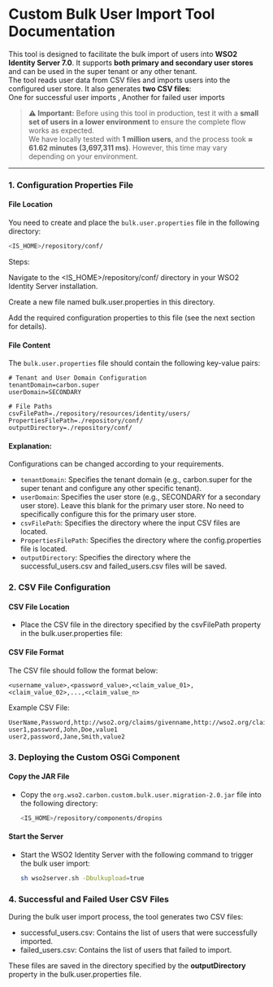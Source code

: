 #  Custom Bulk User Import Tool Documentation

This tool is designed to facilitate the bulk import of users into **WSO2 Identity Server 7.0**. It supports **both primary and secondary user stores** and can be used in the super tenant or any other tenant.  
The tool reads user data from CSV files and imports users into the configured user store. It also generates **two CSV files**:  
One for successful user imports ,
Another for failed user imports

> **⚠️ Important:** Before using this tool in production, test it with a **small set of users in a lower environment** to ensure the complete flow works as expected.  
> We have locally tested with **1 million users**, and the process took **≈ 61.62 minutes (3,697,311 ms)**. However, this time may vary depending on your environment.

---

###  1. Configuration Properties File

####  File Location
You need to create and place the `bulk.user.properties` file in the following directory:
```bash
<IS_HOME>/repository/conf/
```

Steps:

Navigate to the <IS_HOME>/repository/conf/ directory in your WSO2 Identity Server installation.

Create a new file named bulk.user.properties in this directory.

Add the required configuration properties to this file (see the next section for details).


#### File Content
The `bulk.user.properties` file should contain the following key-value pairs:

```properties
# Tenant and User Domain Configuration
tenantDomain=carbon.super
userDomain=SECONDARY

# File Paths
csvFilePath=./repository/resources/identity/users/
PropertiesFilePath=./repository/conf/
outputDirectory=./repository/conf/
```


#### Explanation:
Configurations can be changed according to your requirements.
- `tenantDomain`: Specifies the tenant domain (e.g., carbon.super for the super tenant and configure any other specific tenant).
- `userDomain`: Specifies the user store (e.g., SECONDARY for a secondary user store). Leave this blank for the primary user store. No need to specifically configure this for the primary user store.
- `csvFilePath`: Specifies the directory where the input CSV files are located.
- `PropertiesFilePath`: Specifies the directory where the config.properties file is located.
- `outputDirectory`: Specifies the directory where the successful_users.csv and failed_users.csv files will be saved.



### 2. CSV File Configuration

#### CSV File Location
- Place the CSV file in the directory specified by the csvFilePath property in the bulk.user.properties file:

####  CSV File Format
The CSV file should follow the format below:


```UserName,Password,<claim_url_01>,<claim_url_02>,...,<claim_url_n>
<username_value>,<password_value>,<claim_value_01>,<claim_value_02>,...,<claim_value_n>
```

Example CSV File:

```
UserName,Password,http://wso2.org/claims/givenname,http://wso2.org/claims/lastname,http://wso2.org/claims/customClaim1
user1,password,John,Doe,value1
user2,password,Jane,Smith,value2
```


### 3. Deploying the Custom OSGi Component

#### Copy the JAR File
- Copy the `org.wso2.carbon.custom.bulk.user.migration-2.0.jar` file into the following directory:

  ```bash
  <IS_HOME>/repository/components/dropins
  ```

#### Start the Server
- Start the WSO2 Identity Server with the following command to trigger the bulk user import:

  ```bash
  sh wso2server.sh -Dbulkupload=true


### 4. Successful and Failed User CSV Files

During the bulk user import process, the tool generates two CSV files:
- successful_users.csv: Contains the list of users that were successfully imported.
- failed_users.csv: Contains the list of users that failed to import.

These files are saved in the directory specified by the **outputDirectory** property in the bulk.user.properties file. 


